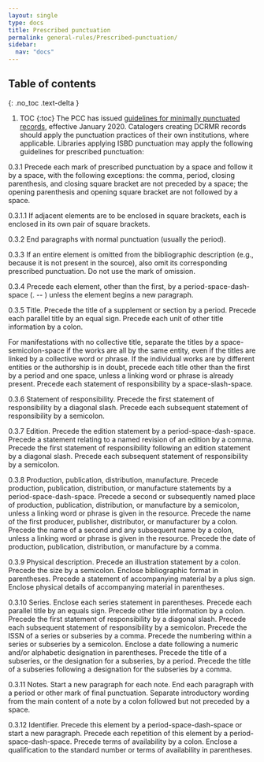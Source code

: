 ```yaml
---
layout: single
type: docs
title: Prescribed punctuation
permalink: general-rules/Prescribed-punctuation/
sidebar:
  nav: "docs"
---
```


## Table of contents
{: .no_toc .text-delta }

1. TOC
{:toc}
The PCC has issued [guidelines for minimally punctuated records](https://www.loc.gov/aba/pcc/documents/PCC%20Guidelines%20for%20Minimally%20Punctuated%20MARC%20Data%20v.1.1.docx), effective January 2020. Catalogers creating DCRMR records should apply the punctuation practices of their own institutions, where applicable. Libraries applying ISBD punctuation may apply the following guidelines for prescribed punctuation:

<a name="0.3.1">0.3.1</a> Precede each mark of prescribed punctuation by a space and follow it by a space, with the following exceptions: the comma, period, closing parenthesis, and closing square bracket are not preceded by a space; the opening parenthesis and opening square bracket are not followed by a space.

<a name="0.3.1.1">0.3.1.1</a> If adjacent elements are to be enclosed in square brackets, each is enclosed in its own pair of square brackets.

<a name="0.3.2">0.3.2</a> End paragraphs with normal punctuation (usually the period).

<a name="0.3.3">0.3.3</a> If an entire element is omitted from the bibliographic description (e.g., because it is not present in the source), also omit its corresponding prescribed punctuation. Do not use the mark of omission.

<a name="0.3.4">0.3.4</a> Precede each element, other than the first, by a period-space-dash-space (. -- ) unless the element begins a new paragraph.

<a name="0.3.5">0.3.5 Title.</a> Precede the title of a supplement or section by a period. Precede each parallel title by an equal sign. Precede each unit of other title information by a colon.

For manifestations with no collective title, separate the titles by a space-semicolon-space if the works are all by the same entity, even if the titles are linked by a collective word or phrase. If the individual works are by different entities or the authorship is in doubt, precede each title other than the first by a period and one space, unless a linking word or phrase is already present. Precede each statement of responsibility by a space-slash-space.

<a name="0.3.6">0.3.6 Statement of responsibility.</a> Precede the first statement of responsibility by a diagonal slash. Precede each subsequent statement of responsibility by a semicolon.

<a name="0.3.7">0.3.7 Edition.</a> Precede the edition statement by a period-space-dash-space. Precede a statement relating to a named revision of an edition by a comma. Precede the first statement of responsibility following an edition statement by a diagonal slash. Precede each subsequent statement of responsibility by a semicolon.

<a name="0.3.8">0.3.8 Production, publication, distribution, manufacture.</a> Precede production, publication, distribution, or manufacture statements by a period-space-dash-space. Precede a second or subsequently named place of production, publication, distribution, or manufacture by a semicolon, unless a linking word or phrase is given in the resource. Precede the name of the first producer, publisher, distributor, or manufacturer by a colon. Precede the name of a second and any subsequent name by a colon, unless a linking word or phrase is given in the resource. Precede the date of production, publication, distribution, or manufacture by a comma.

<a name="0.3.9">0.3.9 Physical description.</a> Precede an illustration statement by a colon. Precede the size by a semicolon. Enclose bibliographic format in parentheses. Precede a statement of accompanying material by a plus sign. Enclose physical details of accompanying material in parentheses.

<a name="0.3.10">0.3.10 Series.</a> Enclose each series statement in parentheses. Precede each parallel title by an equals sign. Precede other title information by a colon. Precede the first statement of responsibility by a diagonal slash. Precede each subsequent statement of responsibility by a semicolon. Precede the ISSN of a series or subseries by a comma. Precede the numbering within a series or subseries by a semicolon. Enclose a date following a numeric and/or alphabetic designation in parentheses. Precede the title of a subseries, or the designation for a subseries, by a period. Precede the title of a subseries following a designation for the subseries by a comma.

<a name="0.3.11">0.3.11 Notes.</a> Start a new paragraph for each note. End each paragraph with a period or other mark of final punctuation. Separate introductory wording from the main content of a note by a colon followed but not preceded by a space. 

<a name="0.3.12">0.3.12 Identifier.</a> Precede this element by a period-space-dash-space or start a new paragraph. Precede each repetition of this element by a period-space-dash-space. Precede terms of availability by a colon. Enclose a qualification to the standard number or terms of availability in parentheses.




